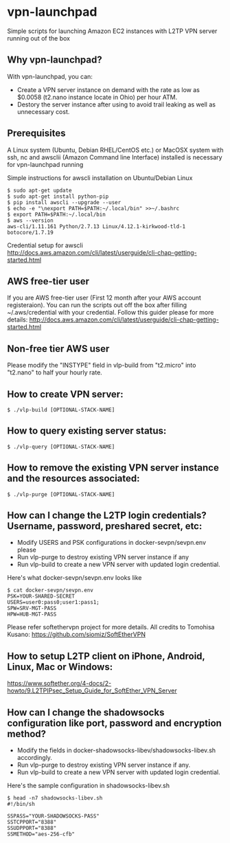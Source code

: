 # vpn-launchpad
Simple scripts for launching Amazon EC2 instances with L2TP VPN server running out of the box


## Why vpn-launchpad?
With vpn-launchpad, you can:
 - Create a VPN server instance on demand with the rate as low as $0.0058 (t2.nano instance locate in Ohio) per hour ATM.
 - Destory the server instance after using to avoid trail leaking as well as unnecessary cost.


## Prerequisites
A Linux system (Ubuntu, Debian RHEL/CentOS etc.) or MacOSX system with ssh, nc and awsclii (Amazon Command line Interface) installed  is necessary for vpn-launchpad running

Simple instructions for awscli installation on Ubuntu/Debian Linux
```
$ sudo apt-get update
$ sudo apt-get install python-pip
$ pip install awscli --upgrade --user
$ echo -e "\nexport PATH=$PATH:~/.local/bin" >>~/.bashrc
$ export PATH=$PATH:~/.local/bin
$ aws --version
aws-cli/1.11.161 Python/2.7.13 Linux/4.12.1-kirkwood-tld-1 botocore/1.7.19
```
Credential setup for awscli
<http://docs.aws.amazon.com/cli/latest/userguide/cli-chap-getting-started.html>


## AWS free-tier user
If you are AWS free-tier user (First 12 month after your AWS account registeraion). You can run the scripts out off the box after filling ~/.aws/credential with your credential. Follow this guider please for more details:
<http://docs.aws.amazon.com/cli/latest/userguide/cli-chap-getting-started.html>


## Non-free tier AWS user
Please modify the "INSTYPE" field in vlp-build from "t2.micro" into "t2.nano" to half your hourly rate.


## How to create VPN server:
`$ ./vlp-build [OPTIONAL-STACK-NAME]`


## How to query existing server status:
`$ ./vlp-query [OPTIONAL-STACK-NAME]`


## How to remove the existing VPN server instance and the resources associated:
`$ ./vlp-purge [OPTIONAL-STACK-NAME]`


## How can I change the L2TP login credentials? Username, password, preshared secret, etc:
 - Modify USERS and PSK configurations in docker-sevpn/sevpn.env please
 - Run vlp-purge to destroy existing VPN server instance if any
 - Run vlp-build to create a new VPN server with updated login credential.

Here's what docker-sevpn/sevpn.env looks like
```
$ cat docker-sevpn/sevpn.env
PSK=YOUR-SHARED-SECRET
USERS=user0:pass0;user1:pass1;
SPW=SRV-MGT-PASS
HPW=HUB-MGT-PASS
```
Please refer softethervpn project for more details. All credits to Tomohisa Kusano:
<https://github.com/siomiz/SoftEtherVPN>


## How to setup L2TP client on iPhone, Android, Linux, Mac or Windows:
<https://www.softether.org/4-docs/2-howto/9.L2TPIPsec_Setup_Guide_for_SoftEther_VPN_Server>


## How can I change the shadowsocks configuration like port, password and encryption method?
 - Modify the fields in docker-shadowsocks-libev/shadowsocks-libev.sh accordingly.
 - Run vlp-purge to destroy existing VPN server instance if any.
 - Run vlp-build to create a new VPN server with updated login credential.

Here's the sample configuration in shadowsocks-libev.sh
```
$ head -n7 shadowsocks-libev.sh 
#!/bin/sh

SSPASS="YOUR-SHADOWSOCKS-PASS"
SSTCPPORT="8388"
SSUDPPORT="8388"
SSMETHOD="aes-256-cfb"
```
